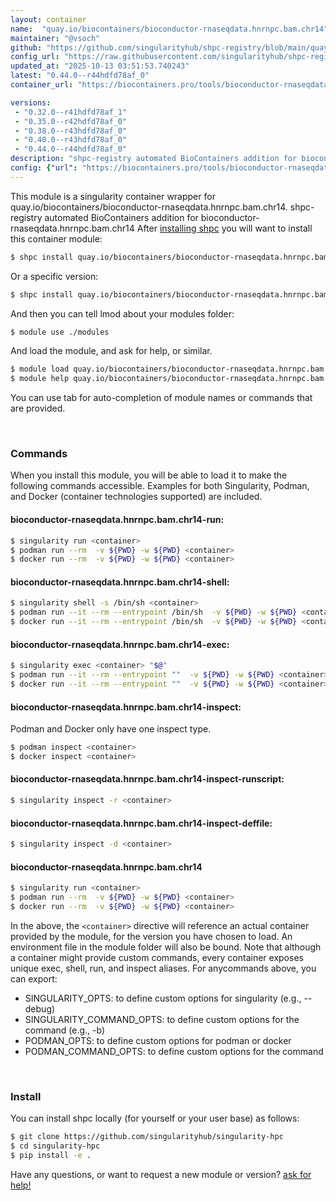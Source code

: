 ```yaml
---
layout: container
name:  "quay.io/biocontainers/bioconductor-rnaseqdata.hnrnpc.bam.chr14"
maintainer: "@vsoch"
github: "https://github.com/singularityhub/shpc-registry/blob/main/quay.io/biocontainers/bioconductor-rnaseqdata.hnrnpc.bam.chr14/container.yaml"
config_url: "https://raw.githubusercontent.com/singularityhub/shpc-registry/main/quay.io/biocontainers/bioconductor-rnaseqdata.hnrnpc.bam.chr14/container.yaml"
updated_at: "2025-10-13 03:51:53.740243"
latest: "0.44.0--r44hdfd78af_0"
container_url: "https://biocontainers.pro/tools/bioconductor-rnaseqdata.hnrnpc.bam.chr14"

versions:
 - "0.32.0--r41hdfd78af_1"
 - "0.35.0--r42hdfd78af_0"
 - "0.38.0--r43hdfd78af_0"
 - "0.40.0--r43hdfd78af_0"
 - "0.44.0--r44hdfd78af_0"
description: "shpc-registry automated BioContainers addition for bioconductor-rnaseqdata.hnrnpc.bam.chr14"
config: {"url": "https://biocontainers.pro/tools/bioconductor-rnaseqdata.hnrnpc.bam.chr14", "maintainer": "@vsoch", "description": "shpc-registry automated BioContainers addition for bioconductor-rnaseqdata.hnrnpc.bam.chr14", "latest": {"0.44.0--r44hdfd78af_0": "sha256:1d56d31939f39eaa87e0ba8de4bccee1a04e4c56d6aae40f10f061ac2cfafcc9"}, "tags": {"0.32.0--r41hdfd78af_1": "sha256:1c6f6e5c2657229810f1ed8e5da4ddfa95747bf39e867fd755b358062478e74d", "0.35.0--r42hdfd78af_0": "sha256:0e2c5a2a5094de8be31c23c468539755df04befa2238fd598f9b3bccf32ba0b3", "0.38.0--r43hdfd78af_0": "sha256:ba5bcbd20cd7ec6e0ceb092730e5c3e2e4d7a1c25c1acc2f58d7d4dde0a2371e", "0.40.0--r43hdfd78af_0": "sha256:3f1c8153e4fb72ee4b0441f54e46ce88e6f9d425b6538fc1396919730336fbec", "0.44.0--r44hdfd78af_0": "sha256:1d56d31939f39eaa87e0ba8de4bccee1a04e4c56d6aae40f10f061ac2cfafcc9"}, "docker": "quay.io/biocontainers/bioconductor-rnaseqdata.hnrnpc.bam.chr14"}
---
```


This module is a singularity container wrapper for quay.io/biocontainers/bioconductor-rnaseqdata.hnrnpc.bam.chr14.
shpc-registry automated BioContainers addition for bioconductor-rnaseqdata.hnrnpc.bam.chr14
After [installing shpc](#install) you will want to install this container module:


```bash
$ shpc install quay.io/biocontainers/bioconductor-rnaseqdata.hnrnpc.bam.chr14
```

Or a specific version:

```bash
$ shpc install quay.io/biocontainers/bioconductor-rnaseqdata.hnrnpc.bam.chr14:0.44.0--r44hdfd78af_0
```

And then you can tell lmod about your modules folder:

```bash
$ module use ./modules
```

And load the module, and ask for help, or similar.

```bash
$ module load quay.io/biocontainers/bioconductor-rnaseqdata.hnrnpc.bam.chr14/0.44.0--r44hdfd78af_0
$ module help quay.io/biocontainers/bioconductor-rnaseqdata.hnrnpc.bam.chr14/0.44.0--r44hdfd78af_0
```

You can use tab for auto-completion of module names or commands that are provided.

<br>

### Commands

When you install this module, you will be able to load it to make the following commands accessible.
Examples for both Singularity, Podman, and Docker (container technologies supported) are included.

#### bioconductor-rnaseqdata.hnrnpc.bam.chr14-run:

```bash
$ singularity run <container>
$ podman run --rm  -v ${PWD} -w ${PWD} <container>
$ docker run --rm  -v ${PWD} -w ${PWD} <container>
```

#### bioconductor-rnaseqdata.hnrnpc.bam.chr14-shell:

```bash
$ singularity shell -s /bin/sh <container>
$ podman run --it --rm --entrypoint /bin/sh  -v ${PWD} -w ${PWD} <container>
$ docker run --it --rm --entrypoint /bin/sh  -v ${PWD} -w ${PWD} <container>
```

#### bioconductor-rnaseqdata.hnrnpc.bam.chr14-exec:

```bash
$ singularity exec <container> "$@"
$ podman run --it --rm --entrypoint ""  -v ${PWD} -w ${PWD} <container> "$@"
$ docker run --it --rm --entrypoint ""  -v ${PWD} -w ${PWD} <container> "$@"
```

#### bioconductor-rnaseqdata.hnrnpc.bam.chr14-inspect:

Podman and Docker only have one inspect type.

```bash
$ podman inspect <container>
$ docker inspect <container>
```

#### bioconductor-rnaseqdata.hnrnpc.bam.chr14-inspect-runscript:

```bash
$ singularity inspect -r <container>
```

#### bioconductor-rnaseqdata.hnrnpc.bam.chr14-inspect-deffile:

```bash
$ singularity inspect -d <container>
```



#### bioconductor-rnaseqdata.hnrnpc.bam.chr14

```bash
$ singularity run <container>
$ podman run --rm  -v ${PWD} -w ${PWD} <container>
$ docker run --rm  -v ${PWD} -w ${PWD} <container>
```


In the above, the `<container>` directive will reference an actual container provided
by the module, for the version you have chosen to load. An environment file in the
module folder will also be bound. Note that although a container
might provide custom commands, every container exposes unique exec, shell, run, and
inspect aliases. For anycommands above, you can export:

 - SINGULARITY_OPTS: to define custom options for singularity (e.g., --debug)
 - SINGULARITY_COMMAND_OPTS: to define custom options for the command (e.g., -b)
 - PODMAN_OPTS: to define custom options for podman or docker
 - PODMAN_COMMAND_OPTS: to define custom options for the command

<br>

### Install

You can install shpc locally (for yourself or your user base) as follows:

```bash
$ git clone https://github.com/singularityhub/singularity-hpc
$ cd singularity-hpc
$ pip install -e .
```

Have any questions, or want to request a new module or version? [ask for help!](https://github.com/singularityhub/singularity-hpc/issues)